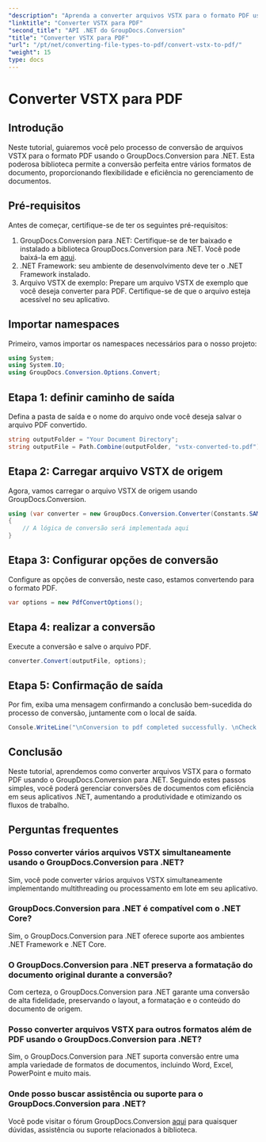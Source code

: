 ```yaml
---
"description": "Aprenda a converter arquivos VSTX para o formato PDF usando o GroupDocs.Conversion para .NET. Etapas simples para um gerenciamento de documentos perfeito."
"linktitle": "Converter VSTX para PDF"
"second_title": "API .NET do GroupDocs.Conversion"
"title": "Converter VSTX para PDF"
"url": "/pt/net/converting-file-types-to-pdf/convert-vstx-to-pdf/"
"weight": 15
type: docs
---
```

# Converter VSTX para PDF

## Introdução
Neste tutorial, guiaremos você pelo processo de conversão de arquivos VSTX para o formato PDF usando o GroupDocs.Conversion para .NET. Esta poderosa biblioteca permite a conversão perfeita entre vários formatos de documento, proporcionando flexibilidade e eficiência no gerenciamento de documentos.
## Pré-requisitos
Antes de começar, certifique-se de ter os seguintes pré-requisitos:
1. GroupDocs.Conversion para .NET: Certifique-se de ter baixado e instalado a biblioteca GroupDocs.Conversion para .NET. Você pode baixá-la em [aqui](https://releases.groupdocs.com/conversion/net/).
2. .NET Framework: seu ambiente de desenvolvimento deve ter o .NET Framework instalado.
3. Arquivo VSTX de exemplo: Prepare um arquivo VSTX de exemplo que você deseja converter para PDF. Certifique-se de que o arquivo esteja acessível no seu aplicativo.

## Importar namespaces
Primeiro, vamos importar os namespaces necessários para o nosso projeto:
```csharp
using System;
using System.IO;
using GroupDocs.Conversion.Options.Convert;
```
## Etapa 1: definir caminho de saída
Defina a pasta de saída e o nome do arquivo onde você deseja salvar o arquivo PDF convertido.
```csharp
string outputFolder = "Your Document Directory";
string outputFile = Path.Combine(outputFolder, "vstx-converted-to.pdf");
```
## Etapa 2: Carregar arquivo VSTX de origem
Agora, vamos carregar o arquivo VSTX de origem usando GroupDocs.Conversion.
```csharp
using (var converter = new GroupDocs.Conversion.Converter(Constants.SAMPLE_VSTX))
{
    // A lógica de conversão será implementada aqui
}
```
## Etapa 3: Configurar opções de conversão
Configure as opções de conversão, neste caso, estamos convertendo para o formato PDF.
```csharp
var options = new PdfConvertOptions();
```
## Etapa 4: realizar a conversão
Execute a conversão e salve o arquivo PDF.
```csharp
converter.Convert(outputFile, options);
```
## Etapa 5: Confirmação de saída
Por fim, exiba uma mensagem confirmando a conclusão bem-sucedida do processo de conversão, juntamente com o local de saída.
```csharp
Console.WriteLine("\nConversion to pdf completed successfully. \nCheck output in {0}", outputFolder);
```

## Conclusão
Neste tutorial, aprendemos como converter arquivos VSTX para o formato PDF usando o GroupDocs.Conversion para .NET. Seguindo estes passos simples, você poderá gerenciar conversões de documentos com eficiência em seus aplicativos .NET, aumentando a produtividade e otimizando os fluxos de trabalho.
## Perguntas frequentes
### Posso converter vários arquivos VSTX simultaneamente usando o GroupDocs.Conversion para .NET?
Sim, você pode converter vários arquivos VSTX simultaneamente implementando multithreading ou processamento em lote em seu aplicativo.
### GroupDocs.Conversion para .NET é compatível com o .NET Core?
Sim, o GroupDocs.Conversion para .NET oferece suporte aos ambientes .NET Framework e .NET Core.
### O GroupDocs.Conversion para .NET preserva a formatação do documento original durante a conversão?
Com certeza, o GroupDocs.Conversion para .NET garante uma conversão de alta fidelidade, preservando o layout, a formatação e o conteúdo do documento de origem.
### Posso converter arquivos VSTX para outros formatos além de PDF usando o GroupDocs.Conversion para .NET?
Sim, o GroupDocs.Conversion para .NET suporta conversão entre uma ampla variedade de formatos de documentos, incluindo Word, Excel, PowerPoint e muito mais.
### Onde posso buscar assistência ou suporte para o GroupDocs.Conversion para .NET?
Você pode visitar o fórum GroupDocs.Conversion [aqui](https://forum.groupdocs.com/c/conversion/11) para quaisquer dúvidas, assistência ou suporte relacionados à biblioteca.